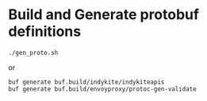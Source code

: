 # Build and Generate protobuf definitions

```shell
./gen_proto.sh
```

or

```shell
buf generate buf.build/indykite/indykiteapis
buf generate buf.build/envoyproxy/protoc-gen-validate
```
